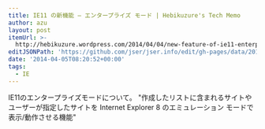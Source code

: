 ```yaml
---
title: IE11 の新機能 – エンタープライズ モード | Hebikuzure's Tech Memo
author: azu
layout: post
itemUrl: >-
  http://hebikuzure.wordpress.com/2014/04/04/new-feature-of-ie11-enterprise-mode/
editJSONPath: 'https://github.com/jser/jser.info/edit/gh-pages/data/2014/04/index.json'
date: '2014-04-05T08:20:52+00:00'
tags:
  - IE
---
```

IE11のエンタープライズモードについて。
"作成したリストに含まれるサイトやユーザーが指定したサイトを Internet Explorer 8 のエミュレーション モードで表示/動作させる機能"
